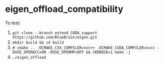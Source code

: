 # eigen_offload_compatibility

To test:

1. `git clone --branch extend_CUDA_support https://github.com/BlueBrain/eigen.git`
2. `mkdir build && cd build`
3. `# cmake .. -DCMAKE_CXX_COMPILER=nvc++ -DCMAKE_CUDA_COMPILER=nvcc -DUSE_OPENACC=ON -DUSE_OPENMP=OFF && VERBOSE=1 make -j`
4. `./eigen_offload`

